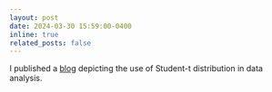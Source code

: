 ```yaml
---
layout: post
date: 2024-03-30 15:59:00-0400
inline: true
related_posts: false
---
```


I published a [blog](https://medium.com/towards-data-science/do-not-over-think-about-outliers-use-a-student-t-distribution-instead-b6c584b91d5c) depicting the use of Student-t distribution in data analysis.

